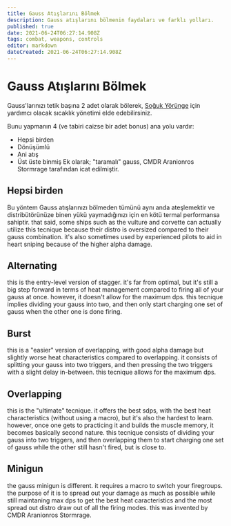 ```yaml
---
title: Gauss Atışlarını Bölmek
description: Gauss atışlarını bölmenin faydaları ve farklı yolları.
published: true
date: 2021-06-24T06:27:14.908Z
tags: combat, weapons, controls
editor: markdown
dateCreated: 2021-06-24T06:27:14.908Z
---
```


# Gauss Atışlarını Bölmek
Gauss'larınızı tetik başına 2 adet olarak bölerek, [Soğuk Yörünge](/en/cold-orbiting) için yardımcı olacak sıcaklık yönetimi elde edebilirsiniz.

Bunu yapmanın 4 (ve tabiri caizse bir adet bonus) ana yolu vardır:
- Hepsi birden
- Dönüşümlü
- Ani atış
- Üst üste binmiş Ek olarak; "taramalı" gauss, CMDR Aranionros Stormrage tarafından icat edilmiştir.

## Hepsi birden
Bu yöntem Gauss atışlarınızı bölmeden tümünü aynı anda ateşlemektir ve distribütörünüze binen yükü yaymadığınızı için en kötü termal performansa sahiptir. that said, some ships such as the vulture and corvette can actually utilize this tecnique because their distro is oversized compared to their gauss combination. it's also sometimes used by experienced pilots to aid in heart sniping because of the higher alpha damage.

## Alternating
this is the entry-level version of stagger. it's far from optimal, but it's still a big step forward in terms of heat management compared to firing all of your gauss at once. however, it doesn't allow for the maximum dps. this tecnique implies dividing your gauss into two, and then only start charging one set of gauss when the other one is done firing.

## Burst
this is a "easier" version of overlapping, with good alpha damage but slightly worse heat characteristics compared to overlapping. it consists of splitting your gauss into two triggers, and then pressing the two triggers with a slight delay in-between. this tecnique allows for the maximum dps.

## Overlapping
this is the "ultimate" tecnique. it offers the best sdps, with the best heat characteristics (without using a macro), but it's also the hardest to learn. however, once one gets to practicing it and builds the muscle memory, it becomes basically second nature. this tecnique consists of dividing your gauss into two triggers, and then overlapping them to start charging one set of gauss while the other still hasn't fired, but is close to.

## Minigun
the gauss minigun is different. it requires a macro to switch your firegroups. the purpose of it is to spread out your damage as much as possible while still maintaning max dps to get the best heat caracteristics and the most spread out distro draw out of all the firing modes. this was invented by CMDR Aranionros Stormrage.